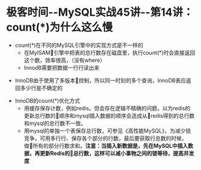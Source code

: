 # 极客时间--MySQL实战45讲--第14讲：count(*)为什么这么慢

* count(*)在不同的MySQL引擎中的实现方式是不一样的
    - 在MyISAM引擎中把表的总行数存在磁盘里，执行count(*)时会直接返回这个数，效率很高，（没有where）
    - InnodB需要把数据一行行读出来
- InnoDB由于使用了多版本控制，所以同一时刻的多个查询，InnoDB表应返回多少行是不确定的

* InnoDB的count(*)优化方式
    - 用缓存保存计数，例如redis。但会存在逻辑不精确的问题，以为redis的更新总行数的顺序和mysql插入数据的顺序会造成从redis得到的总行数和mysql的总行数不一致。
    - 用mysql的单独一个表保存总行数，可参见《高性能MySQL》，为减少锁竞争，可用多行行、保存各个部分的行数，最后要获取行总数的时候，做所有的部分行数求和。**注意：当插入新数据是，先在MySQL中插入数据，再更新Redis的总行数，这样可以减小事物之间的锁等待，提高并发度**
